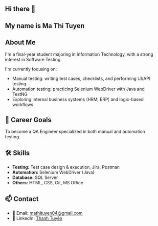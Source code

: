 ## Hi there 👋

<!--
**thanhtuyen1902/thanhtuyen1902** is a ✨ _special_ ✨ repository because its `README.md` (this file) appears on your GitHub profile.

Here are some ideas to get you started:

- 🔭 I’m currently working on ...
- 🌱 I’m currently learning ...
- 👯 I’m looking to collaborate on ...
- 🤔 I’m looking for help with ...
- 💬 Ask me about ...
- 📫 How to reach me: ...
- 😄 Pronouns: ...
- ⚡ Fun fact: ...
-->
## My name is Ma Thi Tuyen
## About Me

I'm a final-year student majoring in Information Technology, with a strong interest in Software Testing.

I'm currently focusing on:
- Manual testing: writing test cases, checklists, and performing UI/API testing
- Automation testing: practicing Selenium WebDriver with Java and TestNG
- Exploring internal business systems (HRM, ERP) and logic-based workflows

## 🎯 Career Goals
To become a QA Engineer specialized in both manual and automation testing.

## 🛠️ Skills
- **Testing:** Test case design & execution, Jira, Postman
- **Automation:** Selenium WebDriver (Java)
- **Database:** SQL Server
- **Others:** HTML, CSS, Git, MS Office


## 📫 Contact
- 📧 Email: mathituyen04@gmail.com
- 🔗 LinkedIn: [Thanh Tuyến]([https://www.linkedin.com/in/your-link](https://www.linkedin.com/in/thanhtuyenat/))
